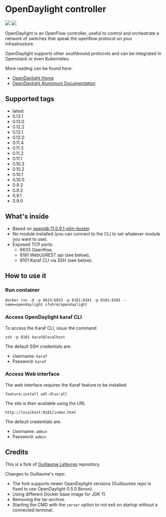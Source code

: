 # OpenDaylight controller

[![](https://img.shields.io/docker/pulls/sfuhrm/opendaylight?style=plastic)](https://hub.docker.com/repository/docker/sfuhrm/opendaylight/general)
[![](https://img.shields.io/docker/image-size/sfuhrm/opendaylight/latest?style=plastic)](https://hub.docker.com/repository/docker/sfuhrm/opendaylight/general)


OpenDaylight is an OpenFlow controller, useful to control and orchestrate a
network of switches that speak the openflow protocol on your infrastructure.

OpenDaylight supports other southbound protocols and can be integrated in Openstack or even Kubernetes.

More reading can be found here:

- [OpenDaylight Home](https://www.opendaylight.org/)
- [OpenDaylight Aluminium Documentation](https://docs.opendaylight.org/en/stable-aluminium/)

## Supported tags

- latest
- 0.13.1
- 0.13.0
- 0.12.2
- 0.12.1
- 0.12.0
- 0.11.4
- 0.11.3
- 0.11.2
- 0.11.1
- 0.10.3
- 0.10.2
- 0.10.1
- 0.10.0
- 0.9.3
- 0.9.2
- 0.9.1
- 0.9.0

## What's inside

- Based on [openjdk:11.0.9.1-slim-buster](https://hub.docker.com/_/openjdk).
- No module installed (you can connect to the CLI to set whatever module you want to use).
- Exposed TCP ports:
  - 6633 Openflow,
  - 8181 WebUI/REST api (see below),
  - 8101 Karaf CLI via SSH (see below).

## How to use it

### Run container

`docker run -d -p 6633:6633 -p 8181:8181 -p 8101:8101 --name=opendaylight sfuhrm/opendaylight`

### Access OpenDaylight karaf CLI

To access the Karaf CLI, issue the command

`ssh -p 8101 karaf@localhost`

The default SSH credentials are:

- Username: `karaf`
- Password: `karaf`

### Access Web interface

The web interface requires the Karaf feature to be installed:

`feature:install odl-dlux-all`

The site is then available using the URL

`http://localhost:8181/index.html`

The default credentials are:

- Username: `admin`
- Password: `admin`

## Credits

This is a fork of [Guillaume Lefevres](https://github.com/guillaumelfv/docker-opendaylight)
repository.

Changes to Guillaume's repo:

- The fork supports newer OpenDaylight versions (Guillaumes repo is fixed to use OpenDaylight 0.5.0 Boron).
- Using different Docker base image for JDK 11.
- Removing the tar-archive.
- Starting the CMD with the `server` option to not exit on startup without a connected terminal.
